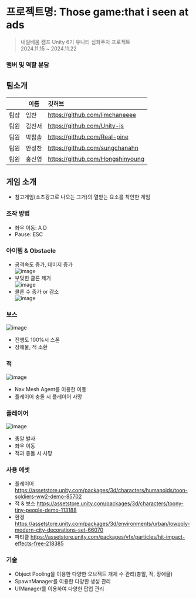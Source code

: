 # 프로젝트명: Those game:that i seen at ads
> 내일배움 캠프 Unity 6기 유니티 심화주차 프로젝트  
> 2024.11.15 ~ 2024.11.22
 
### 맴버 및 역할 분담
## 팀소개
|  |이름|깃허브|
|---|---|:---|
|팀장|임찬|https://github.com/limchaneeee
|팀원|김진서|https://github.com/Unity-js
|팀원|박참솔|https://github.com/Real-pine
|팀원|안성찬|https://github.com/sungchanahn
|팀원|홍신영|https://github.com/Hongshinyoung

## 게임 소개
- 참고게임(쇼츠광고로 나오는 그거)의 열받는 요소를 착안한 게임

### 조작 방법
- 좌우 이동: A D
- Pause: ESC

### 아이템 & Obstacle
- 공격속도 증가, 데미지 증가   
![image](https://github.com/user-attachments/assets/5bffa9e4-ae9b-4acb-b457-dae1da368208)   
- 부딪힌 클론 제거   
![image](https://github.com/user-attachments/assets/e6e7c32d-ac82-4714-a0f3-b7b6aade80d9)    
- 클론 수 증가 or 감소   
![image](https://github.com/user-attachments/assets/7ef0e90f-6003-4e12-a20d-46d78289264c)    

### 보스
![image](https://github.com/user-attachments/assets/5c9b7267-ddf1-445c-ba75-dc4f727f13ec)
- 진행도 100%시 스폰
- 장애물, 적 소환

### 적
![image](https://github.com/user-attachments/assets/c78faed0-39e3-4d8f-ad63-2d4dc5c32364)
- Nav Mesh Agent를 이용한 이동
- 플레이어 충돌 시 플레이어 사망

### 플레이어
![image](https://github.com/user-attachments/assets/264c7af2-ddd0-41f2-b12d-fb1467638d1a)
- 총알 발사
- 좌우 이동
- 적과 충돌 시 사망

### 사용 에셋
- 플레이어
https://assetstore.unity.com/packages/3d/characters/humanoids/toon-soldiers-ww2-demo-85702
- 적 & 보스
https://assetstore.unity.com/packages/3d/characters/toony-tiny-people-demo-113188
- 환경
https://assetstore.unity.com/packages/3d/environments/urban/lowpoly-modern-city-decorations-set-66070
- 파티클
https://assetstore.unity.com/packages/vfx/particles/hit-impact-effects-free-218385

### 기술
- Object Pooling을 이용한 다양한 오브젝트 개체 수 관리(총알, 적, 장애물)
- SpawnManager를 이용한 다양한 생성 관리
- UIManager를 이용하여 다양한 팝업 관리
